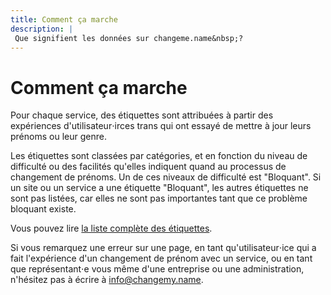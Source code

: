 ```yaml
---
title: Comment ça marche
description: |
 Que signifient les données sur changeme.name&nbsp;? 
---
```


# Comment ça marche

Pour chaque service, des étiquettes sont attribuées
à partir des expériences d'utilisateur⋅irces trans qui ont
essayé de mettre à jour leurs prénoms ou leur genre.

Les étiquettes sont classées par catégories, et en fonction du
niveau de difficulté ou des facilités qu'elles indiquent quand
au processus de changement de prénoms. Un de ces niveaux de
difficulté est "Bloquant". Si un site ou un service a une étiquette
"Bloquant", les autres étiquettes ne sont pas listées, car elles ne
sont pas importantes tant que ce problème bloquant existe. 

Vous pouvez lire [la liste complète des étiquettes](https://github.com/jillro/changemy.name/blob/master/data/tags.yml).

Si vous remarquez une erreur sur une page, en tant qu'utilisateur⋅ice
qui a fait l'expérience d'un changement de prénom avec un service,
ou en tant que représentant⋅e vous même d'une entreprise ou une
administration, n'hésitez pas à écrire à [info@changemy.name](mailto:info@changemy.name).
